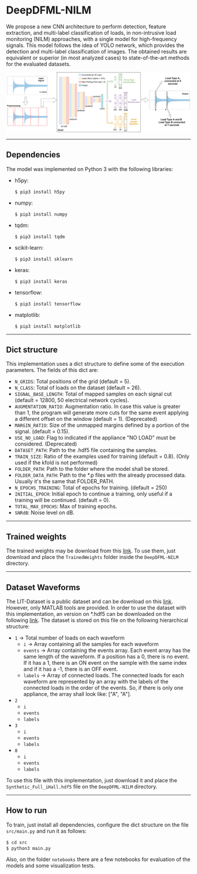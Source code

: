 # DeepDFML-NILM

We propose a new CNN architecture to perform detection, feature extraction, and multi-label classification of loads, in non-intrusive load monitoring (NILM) approaches, with a single model for high-frequency signals. This model follows the idea of YOLO network, which provides the detection and multi-label classification of images. The obtained results are equivalent or superior (in most analyzed cases) to state-of-the-art methods for the evaluated datasets.

![Architecture](.images/architecture.png)

---

## Dependencies

The model was implemented on Python 3 with the following libraries:

- h5py:

    ```
    $ pip3 install h5py
    ```

- numpy:
    ```
    $ pip3 install numpy
    ```

- tqdm:
    ```
    $ pip3 install tqdm
    ```

- scikit-learn:
    ```
    $ pip3 install sklearn
    ```

- keras:
    ```
    $ pip3 install keras
    ```

- tensorflow:
    ```
    $ pip3 install tensorflow
    ```

- matplotlib:
    ```
    $ pip3 install matplotlib
    ```

---

## Dict structure

This implementation uses a dict structure to define some of the execution parameters. The fields of this dict are:

* `N_GRIDS`: Total positions of the grid (default = 5).
* `N_CLASS`: Total of loads on the dataset (default = 26).
* `SIGNAL_BASE_LENGTH`: Total of mapped samples on each signal cut (default = 12800, 50 electrical network cycles).
* `AUGMENTATION_RATIO`: Augmentation ratio. In case this value is greater than 1, the program will generate more cuts for the same event applying a different offset on the window (default = 1). (Deprecated)
* `MARGIN_RATIO`: Size of the unmapped margins defined by a portion of the signal. (default = 0.15).
* `USE_NO_LOAD`: Flag to indicated if the appliance "NO LOAD" must be considered. (Deprecated)
* `DATASET_PATH`: Path to the .hdf5 file containing the samples.
* `TRAIN_SIZE`: Ratio of the examples used for training (default = 0.8). (Only used if the kfold is not performed)
* `FOLDER_PATH`: Path to the folder where the model shall be stored.
* `FOLDER_DATA_PATH`: Path to the *.p files with the already processed data. Usually it's the same that FOLDER_PATH.
* `N_EPOCHS_TRAINING`: Total of epochs for training. (default = 250)
* `INITIAL_EPOCH`: Initial epoch to continue a training, only useful if a training will be continued. (default = 0).
* `TOTAL_MAX_EPOCHS`: Max of training epochs.
* `SNRdB`: Noise level on dB.

---

## Trained weights

The trained weights may be download from this [link](https://drive.google.com/drive/folders/1KvPN9RN7s3ropOx732MzOedgRNWOZz85?usp=sharing). To use them, just download and place the `TrainedWeights` folder inside the `DeepDFML-NILM` directory.

---

## Dataset Waveforms

The LIT-Dataset is a public dataset and can be download on this [link](http://dainf.ct.utfpr.edu.br/~douglas/LIT_Dataset/index.html). However, only MATLAB tools are provided. In order to use the dataset with this implementation, an version on *.hdf5 can be downloaded on the following [link](https://drive.google.com/file/d/10NL9S8BYioj1U1_phCEoKX4WWRQoBuYW/view?usp=sharing). The dataset is stored on this file on the following hierarchical structure:

- `1` -> Total number of loads on each waveform
    - `i` -> Array containing all the samples for each waveform
    - `events` -> Array containing the events array. Each event array has the same length of the waveform. If a position has a 0, there is no event. If it has a 1, there is an ON event on the sample with the same index and if it has a -1, there is an OFF event.
    - `labels` -> Array of connected loads. The connected loads for each waveform are represented by an array with the labels of the connected loads in the order of the events. So, if there is only one appliance, the array shall look like: ["A", "A"].
- `2`
    - `i`
    - `events`
    - `labels`
- `3`
    - `i`
    - `events`
    - `labels`
- `8`
    - `i`
    - `events`
    - `labels`

To use this file with this implementation, just download it and place the `Synthetic_Full_iHall.hdf5` file on the `DeepDFML-NILM` directory.

---

## How to run

To train, just install all dependencies, configure the dict structure on the file `src/main.py` and run it as follows:

```
$ cd src
$ python3 main.py
```

Also, on the folder `notebooks` there are a few notebooks for evaluation of the models and some visualization tests.